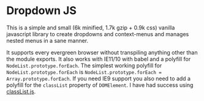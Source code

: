 # Dropdown JS
This is a simple and small (6k minified, 1.7k gzip + 0.9k css) vanilla
javascript library to create dropdowns and context-menus and manages nested
menus in a sane manner.

It supports every evergreen browser without transpiling anything other than the
module exports. It also works with IE11/10 with babel and a polyfill for
`NodeList.prototype.forEach`. The simplest working polyfill for
`NodeList.prototype.forEach` is `NodeList.prototype.forEach =
Array.prototype.forEach`. If you need IE9 support you also need to add a
polyfill for the `classList` property of `DOMElement`. I have had success using
[classList.js](https://github.com/eligrey/classList.js).

